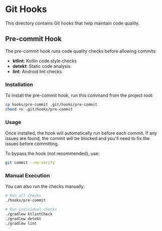 # Git Hooks

This directory contains Git hooks that help maintain code quality.

## Pre-commit Hook

The pre-commit hook runs code quality checks before allowing commits:

- **ktlint**: Kotlin code style checks
- **detekt**: Static code analysis
- **lint**: Android lint checks

### Installation

To install the pre-commit hook, run this command from the project root:

```bash
cp hooks/pre-commit .git/hooks/pre-commit
chmod +x .git/hooks/pre-commit
```

### Usage

Once installed, the hook will automatically run before each commit. If any issues are found, the commit will be blocked and you'll need to fix the issues before committing.

To bypass the hook (not recommended), use:

```bash
git commit --no-verify
```

### Manual Execution

You can also run the checks manually:

```bash
# Run all checks
./hooks/pre-commit

# Run individual checks
./gradlew ktlintCheck
./gradlew detekt
./gradlew lint
```